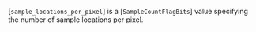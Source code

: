 [`sample_locations_per_pixel`] is a [`SampleCountFlagBits`] value
specifying the number of sample locations per pixel.